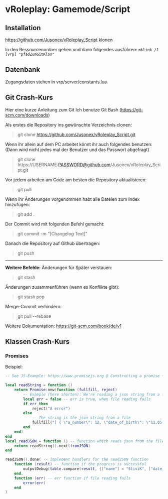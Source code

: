 # vRoleplay: Gamemode/Script

## Installation
https://github.com/Jusonex/vRoleplay_Script klonen

In den Ressourcenordner gehen und dann folgendes ausführen:
``mklink /J [vrp] "pfadZumGitKlon"``

## Datenbank
Zugangsdaten stehen in vrp/server/constants.lua

## Git Crash-Kurs
Hier eine kurze Anleitung zum Git
Ich benutze Git Bash (https://git-scm.com/downloads)

Als erstes die Repository ins gewünschte Verzeichnis clonen:

> git clone https://github.com/Jusonex/vRoleplay_Script.git

Wenn ihr allein auf dem PC arbeitet könnt ihr auch folgendes benutzen:
(Dann wird nicht jedes mal der Benutzer und das Passwort abgefragt)
> git clone https://USERNAME:PASSWORD@github.com/Jusonex/vRoleplay_Script.git

Vor jedem arbeiten am Code am besten die Repository aktualisieren:
> git pull

Wenn ihr Änderungen vorgenommen habt alle Dateien zum Index hinzufügen:
> git add .

Der Commit wird mit folgenden Befehl gemacht:
> git commit -m "[Changelog Text]"

Danach die Repository auf Github übertragen:
> git push

---
**Weitere Befehle:**
Änderungen für Später verstauen:
> git stash

Änderungen zusammenführen (wenn es Konflikte gibt):
> git stash pop

Merge-Commit verhindern:
> git pull --rebase

Weitere Dokumentation:
https://git-scm.com/book/de/v1

## Klassen Crash-Kurs
### Promises
Beispiel:
```lua
-- See JS-Example: https://www.promisejs.org @ Constructing a promise + Transformation / Chaining

local readString = function ()
	return Promise:new(function (fullfill, reject)
		-- Example (here shorten): We're reading a json string from a file
		local err = false -- err is true, when file reading fails
		if err then
			reject("A error")
		else
			-- The string is the json string from a file
			fullfill("[ { \"a_number\": 12, \"date_of_birth\": \"11.05.1998\", \"name\": \"StiviK\", \"a_boolean\": false } ]")
		end
	end)
end
local readJSON = function () -- function which reads json from the file and parses it
	return readString().next(fromJSON)
end

readJSON().done( -- implement handlers for the readJSON function
	function (result) -- function if the progress is successful
		outputDebug(table.compare(result, {["name"] = "StiviK", ["date_of_birth"] = "11.05.1998", ["a_number"] = 12, ["a_boolean"] = false}))
	end,
	function (err) -- err function if file reading fails
		error(err)
	end
)
```
